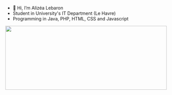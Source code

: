 - 👋 Hi, I’m Alizéa Lebaron
- Student in University's IT Department (Le Havre)
- Programming in Java, PHP, HTML, CSS and Javascript

<div>
  <a href="https://www.youtube.com/watch?v=mQJ6q1ZCzsg"><img height="200" width="100%" src="https://github-readme-stats.vercel.app/api/top-langs?username=alizealebaron&layout=compact&langs_count=8&theme=radical" /></a>
</div>

<!---
alizealebaron/alizealebaron is a ✨ special ✨ repository because its `README.md` (this file) appears on your GitHub profile.
You can click the Preview link to take a look at your changes.
--->
